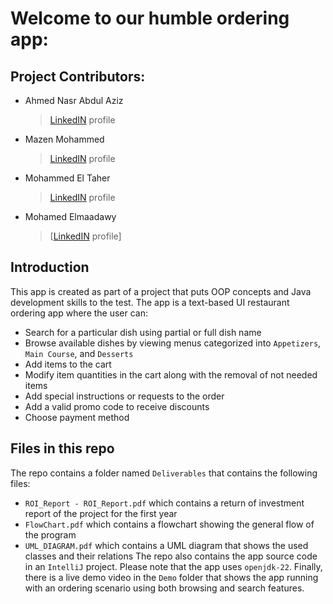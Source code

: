 # Welcome to our humble ordering app:
## Project Contributors:

* Ahmed Nasr Abdul Aziz
  >[LinkedIN](https://www.linkedin.com/in/ahmed-nasr-122462109/) profile
* Mazen Mohammed
  >[LinkedIN]() profile
* Mohammed El Taher
  >[LinkedIN](https://www.linkedin.com/in/mohamed-eltaher220/) profile
* Mohamed Elmaadawy
  >[[LinkedIN](https://www.linkedin.com/in/mohamedelmaadawy1/) profile]
## Introduction
This app is created as part of a project that puts OOP concepts and Java development skills to the test. The app is a text-based UI restaurant ordering app where the user can:
* Search for a particular dish using partial or full dish name
* Browse available dishes by viewing menus categorized into `Appetizers`, `Main Course`, and `Desserts`
* Add items to the cart
* Modify item quantities in the cart along with the removal of not needed items
* Add special instructions or requests to the order
* Add a valid promo code to receive discounts
* Choose payment method
## Files in this repo
The repo contains a folder named `Deliverables` that contains the following files:
* `ROI_Report - ROI_Report.pdf` which contains a return of investment report of the project for the first year
* `FlowChart.pdf` which contains a flowchart showing the general flow of the program
* `UML_DIAGRAM.pdf` which contains a UML diagram that shows the used classes and their relations
The repo also contains the app source code in an `IntelliJ` project.
Please note that the app uses `openjdk-22`.
Finally, there is a live demo video in the `Demo` folder that shows the app running with an ordering scenario using both browsing and search features.

